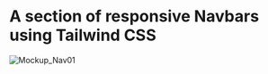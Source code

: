 # A section of responsive Navbars using Tailwind CSS 

![Mockup_Nav01](../public/mockup_nav_01-01-01.png)


